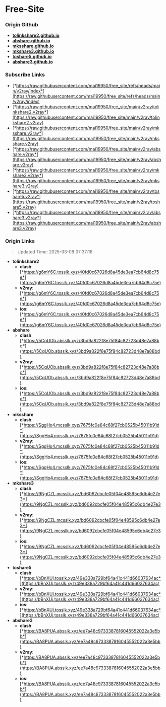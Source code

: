 # Free-Site

### Origin Github

- [**tolinkshare2.github.io**](https://github.com/tolinkshare2/tolinkshare2.github.io)
- [**abshare.github.io**](https://github.com/abshare/abshare.github.io)
- [**mksshare.github.io**](https://github.com/mksshare/mksshare.github.io)
- [**mkshare3.github.io**](https://github.com/mkshare3/mkshare3.github.io)
- [**toshare5.github.io**](https://github.com/toshare5/toshare5.github.io)
- [**abshare3.github.io**](https://github.com/abshare3/abshare3.github.io)

### Subscribe Links

- [*https://raw.githubusercontent.com/mai19950/free_site/refs/heads/main/v2ray/index*](https://raw.githubusercontent.com/mai19950/free_site/refs/heads/main/v2ray/index)
- [*https://raw.githubusercontent.com/mai19950/free_site/main/v2ray/tolinkshare2.v2ray*](https://raw.githubusercontent.com/mai19950/free_site/main/v2ray/tolinkshare2.v2ray)
- [*https://raw.githubusercontent.com/mai19950/free_site/main/v2ray/mksshare.v2ray*](https://raw.githubusercontent.com/mai19950/free_site/main/v2ray/mksshare.v2ray)
- [*https://raw.githubusercontent.com/mai19950/free_site/main/v2ray/abshare.v2ray*](https://raw.githubusercontent.com/mai19950/free_site/main/v2ray/abshare.v2ray)
- [*https://raw.githubusercontent.com/mai19950/free_site/main/v2ray/mkshare3.v2ray*](https://raw.githubusercontent.com/mai19950/free_site/main/v2ray/mkshare3.v2ray)
- [*https://raw.githubusercontent.com/mai19950/free_site/main/v2ray/toshare5.v2ray*](https://raw.githubusercontent.com/mai19950/free_site/main/v2ray/toshare5.v2ray)
- [*https://raw.githubusercontent.com/mai19950/free_site/main/v2ray/abshare3.v2ray*](https://raw.githubusercontent.com/mai19950/free_site/main/v2ray/abshare3.v2ray)

### Origin Links

> Updated Time: 2025-03-08 07:37:18

- **tolinkshare2**
  - **clash**: [*https://g6mY6C.tosslk.xyz/40fd0c67026d8a45de3ea7cb64d8c75e*](https://g6mY6C.tosslk.xyz/40fd0c67026d8a45de3ea7cb64d8c75e)
  - **v2ray**: [*https://g6mY6C.tosslk.xyz/40fd0c67026d8a45de3ea7cb64d8c75e*](https://g6mY6C.tosslk.xyz/40fd0c67026d8a45de3ea7cb64d8c75e)
  - **ios**: [*https://g6mY6C.tosslk.xyz/40fd0c67026d8a45de3ea7cb64d8c75e*](https://g6mY6C.tosslk.xyz/40fd0c67026d8a45de3ea7cb64d8c75e)
- **abshare**
  - **clash**: [*https://5CqUOb.absslk.xyz/3bd9a822f8e75f84c82723d48e7a88bd*](https://5CqUOb.absslk.xyz/3bd9a822f8e75f84c82723d48e7a88bd)
  - **v2ray**: [*https://5CqUOb.absslk.xyz/3bd9a822f8e75f84c82723d48e7a88bd*](https://5CqUOb.absslk.xyz/3bd9a822f8e75f84c82723d48e7a88bd)
  - **ios**: [*https://5CqUOb.absslk.xyz/3bd9a822f8e75f84c82723d48e7a88bd*](https://5CqUOb.absslk.xyz/3bd9a822f8e75f84c82723d48e7a88bd)
- **mksshare**
  - **clash**: [*https://SggHo4.mcsslk.xyz/7675fc0e84c68f27cb0525b45011b91d*](https://SggHo4.mcsslk.xyz/7675fc0e84c68f27cb0525b45011b91d)
  - **v2ray**: [*https://SggHo4.mcsslk.xyz/7675fc0e84c68f27cb0525b45011b91d*](https://SggHo4.mcsslk.xyz/7675fc0e84c68f27cb0525b45011b91d)
  - **ios**: [*https://SggHo4.mcsslk.xyz/7675fc0e84c68f27cb0525b45011b91d*](https://SggHo4.mcsslk.xyz/7675fc0e84c68f27cb0525b45011b91d)
- **mkshare3**
  - **clash**: [*https://9NgCZL.mcsslk.xyz/bd6092cbcfe05f04e48595c6db4e27e3*](https://9NgCZL.mcsslk.xyz/bd6092cbcfe05f04e48595c6db4e27e3)
  - **v2ray**: [*https://9NgCZL.mcsslk.xyz/bd6092cbcfe05f04e48595c6db4e27e3*](https://9NgCZL.mcsslk.xyz/bd6092cbcfe05f04e48595c6db4e27e3)
  - **ios**: [*https://9NgCZL.mcsslk.xyz/bd6092cbcfe05f04e48595c6db4e27e3*](https://9NgCZL.mcsslk.xyz/bd6092cbcfe05f04e48595c6db4e27e3)
- **toshare5**
  - **clash**: [*https://bBnXUj.tosslk.xyz/49e338a729bf64a41c441d66037634ac*](https://bBnXUj.tosslk.xyz/49e338a729bf64a41c441d66037634ac)
  - **v2ray**: [*https://bBnXUj.tosslk.xyz/49e338a729bf64a41c441d66037634ac*](https://bBnXUj.tosslk.xyz/49e338a729bf64a41c441d66037634ac)
  - **ios**: [*https://bBnXUj.tosslk.xyz/49e338a729bf64a41c441d66037634ac*](https://bBnXUj.tosslk.xyz/49e338a729bf64a41c441d66037634ac)
- **abshare3**
  - **clash**: [*https://BA8PUA.absslk.xyz/ee7a48c9733387816045552022a3e5bb*](https://BA8PUA.absslk.xyz/ee7a48c9733387816045552022a3e5bb)
  - **v2ray**: [*https://BA8PUA.absslk.xyz/ee7a48c9733387816045552022a3e5bb*](https://BA8PUA.absslk.xyz/ee7a48c9733387816045552022a3e5bb)
  - **ios**: [*https://BA8PUA.absslk.xyz/ee7a48c9733387816045552022a3e5bb*](https://BA8PUA.absslk.xyz/ee7a48c9733387816045552022a3e5bb)
